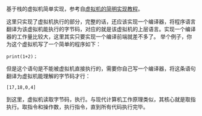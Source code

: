 基于栈的虚拟机简单实现，参考自[虚拟机的简明实现教程](http://fuis.me/2016/01/01/how-to-impl-a-virtual-machine/)。

这里只实现了虚拟机执行的部分，完整的话，还应该实现一个编译器，将程序语言翻译为该虚拟机能执行的字节码，对应的就是该虚拟机的上层语言。实现一个编译器的工作量比较大，这里其实只要实现一个编译前端就差不多了。
举个例子，你为这个虚拟机写了一个简单的程序如下：
```
print(1+2)；
```
但是这个语句是不能被虚拟机直接执行的，需要你自己写一个编译器，将这条语句翻译为虚拟机能理解的字节码才行：
```
[17,18,0,4]
```
到这里，虚拟机读取字节码，执行。与现代计算机工作原理类似，其核心就是取指执行。取指令和操作数，执行指令，直到所有代码执行完毕。

